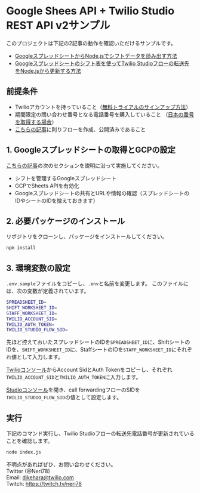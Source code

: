 # Google Shees API + Twilio Studio REST API v2サンプル

このプロジェクトは下記の2記事の動作を確認いただけるサンプルです。  　
- [GoogleスプレッドシートからNode.jsでシフトデータを読み出す方法](https://www.twilio.com/blog/load-data-from-google-spreadsheet-jp)
- [Googleスプレッドシートのシフト表を使ってTwilio Studioフローの転送先をNode.jsから更新する方法](https://www.twilio.com/blog/google-twilio-studio-rest-api-node-jp)

## 前提条件

- Twilioアカウントを持っていること（[無料トライアルのサインアップ方法](https://www.twilio.com/blog/how-to-create-twilio-account-jp)）
- 期間限定の問い合わせ番号となる電話番号を購入していること
（[日本の番号を取得する場合](https://support.twilio.com/hc/en-us/articles/360044400214-%E8%A6%8F%E5%88%B6%E6%83%85%E5%A0%B1%E3%81%AB%E9%96%A2%E3%82%8F%E3%82%8B%E6%9B%B8%E9%A1%9E%E3%81%AE%E6%8F%90%E5%87%BA%E6%96%B9%E6%B3%95)）
- [こちらの記事](https://www.twilio.com/blog/call-forwarding-studio-remote-work)に則りフローを作成、公開済みであること

## 1. Googleスプレッドシートの取得とGCPの設定

[こちらの記事](https://www.twilio.com/blog/load-data-from-google-spreadsheet-jp)の次のセクションを説明に沿って実施してください。
- シフトを管理するGoogleスプレッドシート
- GCPでSheets APIを有効化
- Googleスプレッドシートの共有とURLや情報の確認（スプレッドシートのIDやシートのIDを控えておきます）

## 2. 必要パッケージのインストール
リポジトリをクローンし、パッケージをインストールしてください。
```bash
npm install
```

## 3. 環境変数の設定
`.env.sample`ファイルをコピーし、`.env`と名前を変更します。
このファイルには、次の変数が定義されています。
```bash
SPREADSHEET_ID=
SHIFT_WORKSHEET_ID=
STAFF_WORKSHEET_ID=
TWILIO_ACCOUNT_SID=
TWILIO_AUTH_TOKEN=
TWILIO_STUDIO_FLOW_SID=
```
先ほど控えておいたスプレッドシートのIDを`SPREADSHEET_ID`に、ShiftシートのIDを、`SHIFT_WORKSHEET_ID`に、StaffシートのIDを`STAFF_WORKSHEET_ID`にそれぞれ値として入力します。

[Twilioコンソール](https://www.twilio.com/console)からAccount SidとAuth Tokenをコピーし、それぞれ`TWILIO_ACCOUNT_SID`と`TWILIO_AUTH_TOKEN`に入力します。

[Studioコンソール](https://www.twilio.com/console/studio/dashboard)を開き、call forwardingフローのSIDを`TWILIO_STUDIO_FLOW_SID`の値として設定します。

## 実行
下記のコマンド実行し、Twilio Studioフローの転送先電話番号が更新されていることを確認します。

```bash
node index.js
```

不明点があればぜひ、お問い合わせください。  
Twitter (@Neri78)  
Email: dikehara@twilio.com  
Twitch: https://twitch.tv/neri78